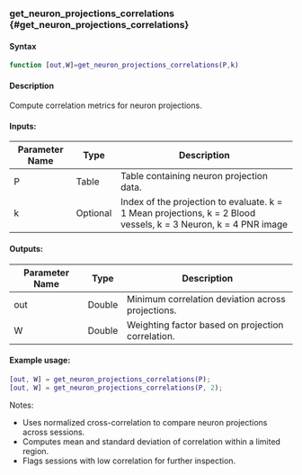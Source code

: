 ### get_neuron_projections_correlations {#get_neuron_projections_correlations}

#### Syntax
```matlab
function [out,W]=get_neuron_projections_correlations(P,k) 
```

#### Description

Compute correlation metrics for neuron projections.

#### Inputs:

| Parameter Name | Type          | Description                                           |
|----------------|---------------|-------------------------------------------------------|
| P              | Table         | Table containing neuron projection data.             |
| k              | Optional      | Index of the projection to evaluate. k = 1 Mean projections, k = 2 Blood vessels, k = 3 Neuron, k = 4 PNR image  |




#### Outputs:

| Parameter Name | Type    | Description                                      |
|----------------|---------|--------------------------------------------------|
| out            | Double  | Minimum correlation deviation across projections.|
| W              | Double  | Weighting factor based on projection correlation.|

#### Example usage:

```matlab
[out, W] = get_neuron_projections_correlations(P);
[out, W] = get_neuron_projections_correlations(P, 2);
```

Notes:
- Uses normalized cross-correlation to compare neuron projections across sessions.
- Computes mean and standard deviation of correlation within a limited region.
- Flags sessions with low correlation for further inspection.
